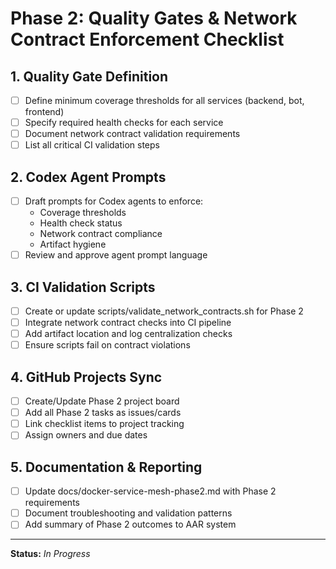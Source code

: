 # Phase 2: Quality Gates & Network Contract Enforcement Checklist

## 1. Quality Gate Definition

- [ ] Define minimum coverage thresholds for all services (backend, bot, frontend)
- [ ] Specify required health checks for each service
- [ ] Document network contract validation requirements
- [ ] List all critical CI validation steps

## 2. Codex Agent Prompts

- [ ] Draft prompts for Codex agents to enforce:
    - Coverage thresholds
    - Health check status
    - Network contract compliance
    - Artifact hygiene
- [ ] Review and approve agent prompt language

## 3. CI Validation Scripts

- [ ] Create or update scripts/validate_network_contracts.sh for Phase 2
- [ ] Integrate network contract checks into CI pipeline
- [ ] Add artifact location and log centralization checks
- [ ] Ensure scripts fail on contract violations

## 4. GitHub Projects Sync

- [ ] Create/Update Phase 2 project board
- [ ] Add all Phase 2 tasks as issues/cards
- [ ] Link checklist items to project tracking
- [ ] Assign owners and due dates

## 5. Documentation & Reporting

- [ ] Update docs/docker-service-mesh-phase2.md with Phase 2 requirements
- [ ] Document troubleshooting and validation patterns
- [ ] Add summary of Phase 2 outcomes to AAR system

---

**Status:** _In Progress_
